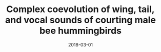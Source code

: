 ---
title: "Complex coevolution of wing, tail, and vocal sounds of courting male bee hummingbirds"
collection: publications
permalink: /publication/2018-03-01-Clark_et_al_2018
date: 2018-03-01
venue: 'Evolution'
paperurl: 'https://github.com/jakeberv/jakeberv.github.io/raw/master/files/pdf/papers/Clark_et_al_2018.pdf'
link: 'https://doi.org/10.1111/evo.13432'
citation: 'Clark, C. J., McGuire, J. A., Bonaccoroso, E., Berv, J.S., Prum, R. O. (2018). Complex coevolution of wing, tail, and vocal sounds of courting male bee hummingbirds. <i>Evolution</i>.'
---